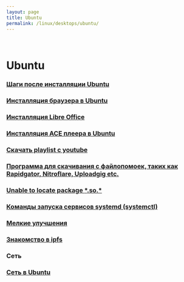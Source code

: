 ```yaml
---
layout: page
title: Ubuntu
permalink: /linux/desktops/ubuntu/
---
```


<br/>

# Ubuntu


### [Шаги после инсталляции Ubuntu](/linux/desktops/ubuntu/install/)

### [Инсталляция браузера в Ubuntu](/linux/desktops/ubuntu/browsers/)

### [Инсталляция Libre Office](/linux/desktops/ubuntu/libreoffice/)

### [Инсталляция ACE плеера в Ubuntu](/linux/desktops/ubuntu/ace-player-installation/)

### [Скачать playlist с youtube](/linux/desktops/ubuntu/download-youtube-playlist/)

### [Программа для скачивания с файлопомоек, таких как Rapidgator, Nitroflare, Uploadgig etc.](/linux/desktops/ubuntu/download-from-file-hostings/)

### [Unable to locate package **\***.so.\*](/linux/desktops/ubuntu/install-package-for-missing-libraries/)

### [Команды запуска сервисов systemd (systemctl)](/linux/desktops/systemctl/)

### [Мелкие улучшения](/linux/desktops/ubuntu/small-improvements/)

### [Знакомство в ipfs](/linux/desktops/ubuntu/ipfs/)



### Сеть

### [Сеть в Ubuntu](/linux/desktops/ubuntu/network/)